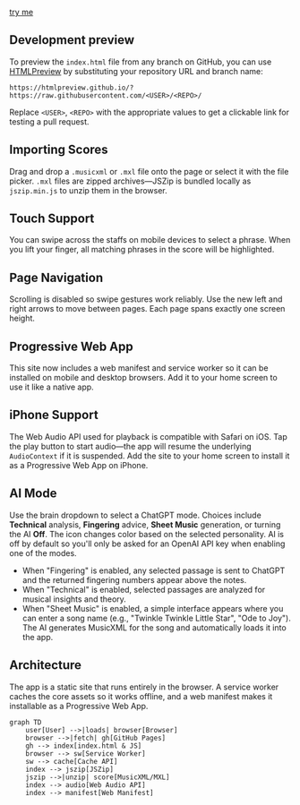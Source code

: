 [try me](http://www.bryandebourbon.com/eMusicReader/)

## Development preview

To preview the `index.html` file from any branch on GitHub, you can use
[HTMLPreview](https://htmlpreview.github.io/) by substituting your repository
URL and branch name:

```
https://htmlpreview.github.io/?https://raw.githubusercontent.com/<USER>/<REPO>/
```

Replace `<USER>`, `<REPO>` with the appropriate values to get a
clickable link for testing a pull request.

## Importing Scores

Drag and drop a `.musicxml` or `.mxl` file onto the page or select it with the
file picker. `.mxl` files are zipped archives—JSZip is bundled locally as
`jszip.min.js` to unzip them in the browser.

## Touch Support

You can swipe across the staffs on mobile devices to select a phrase. When you lift your finger, all matching phrases in the score will be highlighted.


## Page Navigation

Scrolling is disabled so swipe gestures work reliably. Use the new left and right arrows to move between pages. Each page spans exactly one screen height.

## Progressive Web App

This site now includes a web manifest and service worker so it can be installed on mobile and desktop browsers. Add it to your home screen to use it like a native app.

## iPhone Support

The Web Audio API used for playback is compatible with Safari on iOS. Tap the play button to start audio—the app will resume the underlying `AudioContext` if it is suspended. Add the site to your home screen to install it as a Progressive Web App on iPhone.

## AI Mode

Use the brain dropdown to select a ChatGPT mode. Choices include **Technical** analysis, **Fingering** advice, **Sheet Music** generation, or turning the AI **Off**. The icon changes color based on the selected personality. AI is off by default so you'll only be asked for an OpenAI API key when enabling one of the modes.

- When "Fingering" is enabled, any selected passage is sent to ChatGPT and the returned fingering numbers appear above the notes.
- When "Technical" is enabled, selected passages are analyzed for musical insights and theory.
- When "Sheet Music" is enabled, a simple interface appears where you can enter a song name (e.g., "Twinkle Twinkle Little Star", "Ode to Joy"). The AI generates MusicXML for the song and automatically loads it into the app.

## Architecture

The app is a static site that runs entirely in the browser. A service worker caches
the core assets so it works offline, and a web manifest makes it installable as a
Progressive Web App.

```mermaid
graph TD
    user[User] -->|loads| browser[Browser]
    browser -->|fetch| gh[GitHub Pages]
    gh --> index[index.html & JS]
    browser --> sw[Service Worker]
    sw --> cache[Cache API]
    index --> jszip[JSZip]
    jszip -->|unzip| score[MusicXML/MXL]
    index --> audio[Web Audio API]
    index --> manifest[Web Manifest]
```
